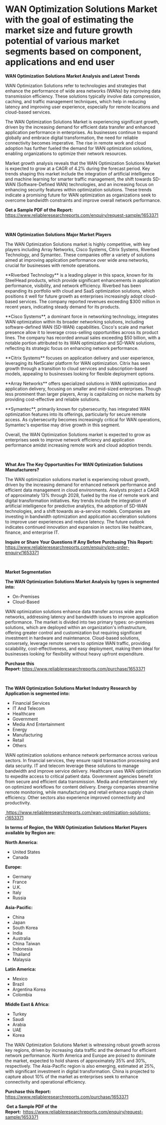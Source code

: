 <p><h1>WAN Optimization Solutions Market with the goal of estimating the market size and future growth potential of various market segments based on component, applications and end user</h1></p><p><strong>WAN Optimization Solutions Market Analysis and Latest Trends</strong></p>
<p><p>WAN Optimization Solutions refer to technologies and strategies that enhance the performance of wide area networks (WANs) by improving data transmission efficiency. These solutions typically involve data compression, caching, and traffic management techniques, which help in reducing latency and improving user experience, especially for remote locations and cloud-based services.</p><p>The WAN Optimization Solutions Market is experiencing significant growth, driven by the increasing demand for efficient data transfer and enhanced application performance in enterprises. As businesses continue to expand globally and embrace digital transformation, the need for reliable connectivity becomes imperative. The rise in remote work and cloud adoption has further fueled the demand for WAN optimization solutions, enabling organizations to optimize their network resources.</p><p>Market growth analysis reveals that the WAN Optimization Solutions Market is expected to grow at a CAGR of 4.2% during the forecast period. Key trends shaping this market include the integration of artificial intelligence and machine learning for smarter traffic management, the shift towards SD-WAN (Software-Defined WAN) technologies, and an increasing focus on enhancing security features within optimization solutions. These trends indicate a promising future for WAN optimization as organizations seek to overcome bandwidth constraints and improve overall network performance.</p></p>
<p><strong>Get a Sample PDF of the Report:&nbsp;</strong> <a href="https://www.reliableresearchreports.com/enquiry/request-sample/1653371?utm_campaign=3194&utm_medium=2&utm_source=Github&utm_content=ia&utm_term=16042025&utm_id=wan-optimization-solutions">https://www.reliableresearchreports.com/enquiry/request-sample/1653371</a></p>
<p>&nbsp;</p>
<p><strong>WAN Optimization Solutions Major Market Players</strong></p>
<p><p>The WAN Optimization Solutions market is highly competitive, with key players including Array Networks, Cisco Systems, Citrix Systems, Riverbed Technology, and Symantec. These companies offer a variety of solutions aimed at improving application performance over wide area networks, crucial for businesses with remote operations.</p><p>**Riverbed Technology** is a leading player in this space, known for its SteelHead products, which provide significant enhancements in application performance, visibility, and network efficiency. Riverbed has been expanding its portfolio with cloud and SaaS optimization solutions, which positions it well for future growth as enterprises increasingly adopt cloud-based services. The company reported revenues exceeding $300 million in recent years, indicating steady demand for its products.</p><p>**Cisco Systems**, a dominant force in networking technology, integrates WAN optimization within its broader networking solutions, including software-defined WAN (SD-WAN) capabilities. Cisco's scale and market presence allow it to leverage cross-selling opportunities across its product lines. The company has recorded annual sales exceeding $50 billion, with a notable portion attributed to its WAN optimization and SD-WAN solutions, reflecting its strategic focus on enhancing network performance.</p><p>**Citrix Systems** focuses on application delivery and user experience, leveraging its NetScaler platform for WAN optimization. Citrix has seen growth through a transition to cloud services and subscription-based models, appealing to businesses looking for flexible deployment options.</p><p>**Array Networks** offers specialized solutions in WAN optimization and application delivery, focusing on smaller and mid-sized enterprises. Though less prominent than larger players, Array is capitalizing on niche markets by providing cost-effective and reliable solutions.</p><p>**Symantec**, primarily known for cybersecurity, has integrated WAN optimization features into its offerings, particularly for secure remote access. As cybersecurity becomes increasingly critical for WAN operations, Symantec's expertise may drive growth in this segment.</p><p>Overall, the WAN Optimization Solutions market is expected to grow as enterprises seek to improve network efficiency and application performance amidst increasing remote work and cloud adoption trends.</p></p>
<p>&nbsp;</p>
<p><strong>What Are The Key Opportunities For WAN Optimization Solutions Manufacturers?</strong></p>
<p><p>The WAN optimization solutions market is experiencing robust growth, driven by the increasing demand for enhanced network performance and efficient data management in cloud environments. Analysts project a CAGR of approximately 13% through 2028, fueled by the rise of remote work and digital transformation initiatives. Key trends include the integration of artificial intelligence for predictive analytics, the adoption of SD-WAN technologies, and a shift towards as-a-service models. Companies are investing in bandwidth optimization and application acceleration solutions to improve user experiences and reduce latency. The future outlook indicates continued innovation and expansion in sectors like healthcare, finance, and enterprise IT.</p></p>
<p><strong>Inquire or Share Your Questions If Any Before Purchasing This Report:</strong> <a href="https://www.reliableresearchreports.com/enquiry/pre-order-enquiry/1653371?utm_campaign=3194&utm_medium=2&utm_source=Github&utm_content=ia&utm_term=16042025&utm_id=wan-optimization-solutions">https://www.reliableresearchreports.com/enquiry/pre-order-enquiry/1653371</a></p>
<p>&nbsp;</p>
<p><strong>Market Segmentation</strong></p>
<p><strong>The WAN Optimization Solutions Market Analysis by types is segmented into:</strong></p>
<p><ul><li>On-Premises</li><li>Cloud-Based</li></ul></p>
<p><p>WAN optimization solutions enhance data transfer across wide area networks, addressing latency and bandwidth issues to improve application performance. The market is divided into two primary types: on-premises solutions, which are deployed within an organization's infrastructure, offering greater control and customization but requiring significant investment in hardware and maintenance. Cloud-based solutions, conversely, leverage remote servers to optimize WAN traffic, providing scalability, cost-effectiveness, and easy deployment, making them ideal for businesses looking for flexibility without heavy upfront expenditure.</p></p>
<p><strong>Purchase this Report:&nbsp;</strong><a href="https://www.reliableresearchreports.com/purchase/1653371?utm_campaign=3194&utm_medium=2&utm_source=Github&utm_content=ia&utm_term=16042025&utm_id=wan-optimization-solutions">https://www.reliableresearchreports.com/purchase/1653371</a></p>
<p>&nbsp;</p>
<p><strong>The WAN Optimization Solutions Market Industry Research by Application is segmented into:</strong></p>
<p><ul><li>Financial Services</li><li>IT And Telecom</li><li>Healthcare</li><li>Government</li><li>Media And Entertainment</li><li>Energy</li><li>Manufacturing</li><li>Retail</li><li>Others</li></ul></p>
<p><p>WAN optimization solutions enhance network performance across various sectors. In financial services, they ensure rapid transaction processing and data security. IT and telecom leverage these solutions to manage bandwidth and improve service delivery. Healthcare uses WAN optimization to expedite access to critical patient data. Government agencies benefit from secure and efficient data transmission. Media and entertainment rely on optimized workflows for content delivery. Energy companies streamline remote monitoring, while manufacturing and retail enhance supply chain efficiency. Other sectors also experience improved connectivity and productivity.</p></p>
<p><a href="https://www.reliableresearchreports.com/wan-optimization-solutions-r1653371?utm_campaign=3194&utm_medium=2&utm_source=Github&utm_content=ia&utm_term=16042025&utm_id=wan-optimization-solutions">&nbsp;https://www.reliableresearchreports.com/wan-optimization-solutions-r1653371</a></p>
<p><strong>In terms of Region, the WAN Optimization Solutions Market Players available by Region are:</strong></p>
<p>
    <p> <strong> North America: </strong>
        <ul>
            <li>United States</li>
            <li>Canada</li>
        </ul>
        </p> 
    <p> <strong> Europe: </strong>
        <ul>
            <li>Germany</li>
            <li>France</li>
            <li>U.K.</li>
            <li>Italy</li>
            <li>Russia</li>
        </ul>
        </p> 
    <p> <strong> Asia-Pacific: </strong>
        <ul>
            <li>China</li>
            <li>Japan</li>
            <li>South Korea</li>
            <li>India</li>
            <li>Australia</li>
            <li>China Taiwan</li>
            <li>Indonesia</li>
            <li>Thailand</li>
            <li>Malaysia</li>
        </ul>
        </p> 
    <p> <strong> Latin America: </strong>
        <ul>
            <li>Mexico</li>
            <li>Brazil</li>
            <li>Argentina Korea</li>
            <li>Colombia</li>
        </ul>
        </p> 
    <p> <strong> Middle East & Africa: </strong>
        <ul>
            <li>Turkey</li>
            <li>Saudi</li>
            <li>Arabia</li>
            <li>UAE</li>
            <li>Korea</li>
        </ul>
    </p>
    </p>
<p><p>The WAN Optimization Solutions Market is witnessing robust growth across key regions, driven by increasing data traffic and the demand for efficient network performance. North America and Europe are poised to dominate the market, expected to hold shares of approximately 35% and 30%, respectively. The Asia-Pacific region is also emerging, estimated at 25%, with significant investment in digital transformation. China is projected to capture about 10% of the market as enterprises seek to enhance connectivity and operational efficiency.</p></p>
<p><strong>Purchase this Report: </strong><a href="https://www.reliableresearchreports.com/purchase/1653371?utm_campaign=3194&utm_medium=2&utm_source=Github&utm_content=ia&utm_term=16042025&utm_id=wan-optimization-solutions">https://www.reliableresearchreports.com/purchase/1653371</a></p>
<p>&nbsp;<strong>Get a Sample PDF of the Report:&nbsp;&nbsp;</strong><a href="https://www.reliableresearchreports.com/enquiry/request-sample/1653371?utm_campaign=3194&utm_medium=2&utm_source=Github&utm_content=ia&utm_term=16042025&utm_id=wan-optimization-solutions">https://www.reliableresearchreports.com/enquiry/request-sample/1653371</a></p>
<p><strong></strong></p>
<p><p></p><p></p><p></p></p>